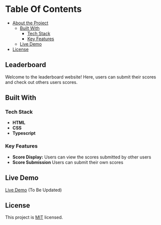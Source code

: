 # Table Of Contents

- [About the Project](#about-project)
  - [Built With](#built-with)
    - [Tech Stack](#tech-stack)
    - [Key Features](#key-features)
  - [Live Demo](#live-demo)
- [License](#license)

## Leaderboard <a name="about-project"></a>

Welcome to the leaderboard website! Here, users can  submit their scores and check out others users scores.

## Built With <a name="built-with"></a>

### Tech Stack <a name="tech-stack"></a>

- **HTML**
- **CSS**
- **Typescript**

### Key Features <a name="key-features"></a>

- **Score Display:**
    Users can view the scores submitted by other users
- **Score Submission**
    Users can submit their own scores

## Live Demo

[Live Demo](https://nyz83.github.io/microverse-m2-w4-leaderboard/) (To Be Updated)

## License <a name="license"></a>

This project is [MIT](./LICENSE) licensed.
